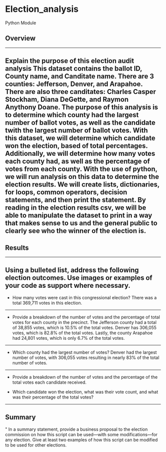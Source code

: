 # Election_analysis
Python Module
## Overview
---
Explain the purpose of this election audit analysis
This dataset contains the ballot ID, County name, and Canditate name. There are 3 counties: Jefferson, Denver, and Arapahoe. There are also three canditates: Charles Casper Stockham, Diana DeGette, and Raymon Anythony Doane. The purpose of this analysis is to determine which county had the largest number of ballot votes, as well as the candidate twith the largest number of ballot votes. With this dataset, we will determine which candidate won the election, based of total percentages. Additionally, we will determine how many votes each county had, as well as the percentage of votes from each county. With the use of python, we will run analysis on this data to determine the election results. We will create lists, dictionaries, for loops, common operators, decision statements, and then print the statement. By reading in the election results csv, we will be able to manipulate the dataset to print in a way that makes sense to us and the general public to clearly see who the winner of the election is.
----
## Results
---
Using a bulleted list, address the following election outcomes. Use images or examples of your code as support where necessary.
---
* How many votes were cast in this congressional election?
There was a total 369,711 votes in this election.
---
* Provide a breakdown of the number of votes and the percentage of total votes for each county in the precinct.
The Jefferson county had a total of 38,855 votes, which is 10.5% of the total votes. Denver has 306,055 votes, which is 82.8% of the total votes. Lastly, the county Arapahoe had 24,801 votes, which is only 6.7% of the total votes.
---
* Which county had the largest number of votes?
Denver had the largest number of votes, with 306,055 votes resulting in nearly 83% of the total number of votes.
---
* Provide a breakdown of the number of votes and the percentage of the total votes each candidate received.

* Which candidate won the election, what was their vote count, and what was their percentage of the total votes?
---
## Summary
" In a summary statement, provide a business proposal to the election commission on how this script can be used—with some modifications—for any election. Give at least two examples of how this script can be modified to be used for other elections.
